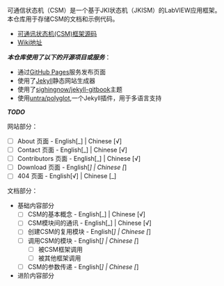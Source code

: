 可通信状态机（CSM）是一个基于JKI状态机（JKISM）的LabVIEW应用框架。本仓库用于存储CSM的文档和示例代码。

- [可通讯状态机(CSM)框架源码](https://github.com/NEVSTOP-LAB/Communicable-State-Machine)
- [Wiki地址](https://nevstop-lab.github.io/CSM-Wiki/)

_**本仓库使用了以下的开源项目或服务**_：
- 通过[GitHub Pages](https://pages.github.com/)服务发布页面
- 使用了[Jekyll](https://jekyllrb.com/)静态网站生成器
- 使用了[sighingnow/jekyll-gitbook](https://github.com/sighingnow/jekyll-gitbook)主题
- 使用[untra/polyglot](https://github.com/untra/polyglot),一个Jekyll插件，用于多语言支持

_**TODO**_

网站部分：
- [ ] About 页面 - English[_] | Chinese [√]
- [ ] Contact 页面 - English[_] | Chinese [√]
- [ ] Contributors 页面 - English[_] | Chinese [√]
- [ ] Download 页面 - English[_] | Chinese [_]
- [ ] 404 页面 - English[√] | Chinese [_]

文档部分：
- 基础内容部分
    - [ ] CSM的基本概念 - English[_] | Chinese [√]
    - [ ] CSM模块间的通讯 - English[_] | Chinese [√]
    - [ ] 创建CSM的复用模块 - English[_] | Chinese [_]
    - [ ] 调用CSM的模块 - English[_] | Chinese [_]
        - [ ] 被CSM框架调用
        - [ ] 被其他框架调用
    - [ ] CSM的参数传递 - English[_] | Chinese [_]

- 进阶内容部分


